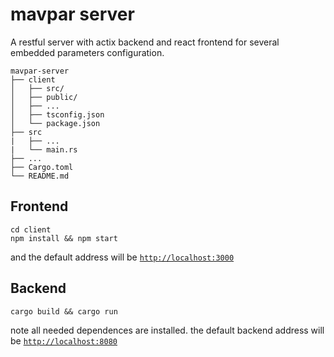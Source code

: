 # mavpar server

A restful server with actix backend and react frontend for several embedded parameters configuration.

```
mavpar-server
├── client
│   ├── src/
│   ├── public/
│   ├── ...
│   ├── tsconfig.json
│   └── package.json
├── src
|   ├── ...
|   └── main.rs
├── ...   
├── Cargo.toml
└── README.md
```

## Frontend
```
cd client
npm install && npm start
```
and the default address will be [`http://localhost:3000`](http://localhost:3000/)

## Backend
```
cargo build && cargo run
```
note all needed dependences are installed. the default backend address will be [`http://localhost:8080`](http://localhost:8080/)
